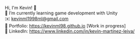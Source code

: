 Hi, I'm Kevin! 👋<br>
📓 I’m currently learning game development with Unity<br>
✉️ kevinml1998ml@gmail.com<br>
🎨 Portfolio: https://kevinml98.github.io [Work in progress]<br>
💼 LinkedIn: https://www.linkedin.com/in/kevin-martínez-leiva/
